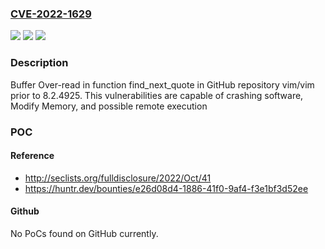 ### [CVE-2022-1629](https://cve.mitre.org/cgi-bin/cvename.cgi?name=CVE-2022-1629)
![](https://img.shields.io/static/v1?label=Product&message=vim%2Fvim&color=blue)
![](https://img.shields.io/static/v1?label=Version&message=n%2Fa&color=blue)
![](https://img.shields.io/static/v1?label=Vulnerability&message=CWE-126%20Buffer%20Over-read&color=brighgreen)

### Description

Buffer Over-read in function find_next_quote in GitHub repository vim/vim prior to 8.2.4925. This vulnerabilities are capable of crashing software, Modify Memory, and possible remote execution

### POC

#### Reference
- http://seclists.org/fulldisclosure/2022/Oct/41
- https://huntr.dev/bounties/e26d08d4-1886-41f0-9af4-f3e1bf3d52ee

#### Github
No PoCs found on GitHub currently.


